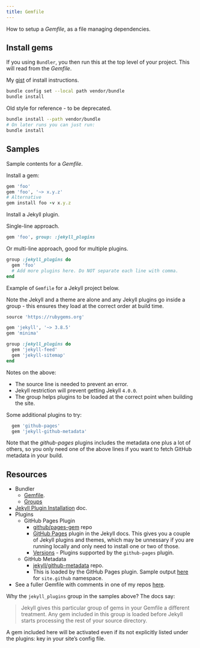 ```yaml
---
title: Gemfile
---
```


How to setup a _Gemfile_, as a file managing dependencies.

## Install gems

If you using `Bundler`, you then run this at the top level of your project. This will read from the _Gemfile_.

My [gist](https://gist.github.com/MichaelCurrin/5c8c45a86bcf53d7b49a7763c02943b1) of install instructions.

```sh
bundle config set --local path vendor/bundle
bundle install
```

Old style for reference - to be deprecated.

```sh
bundle install --path vendor/bundle
# On later runs you can just run:
bundle install
```


## Samples

Sample contents for a _Gemfile_.

Install a gem:

```ruby
gem 'foo'
gem 'foo', '~> x.y.z'
# Alternative
gem install foo -v x.y.z
```

Install a Jekyll plugin.

Single-line approach.

```ruby
gem 'foo', group: :jekyll_plugins
```

Or multi-line approach, good for multiple plugins.

```ruby
group :jekyll_plugins do
  gem 'foo'
  # Add more plugins here. Do NOT separate each line with comma.
end
```

Example of `Gemfile` for a Jekyll project below.

<!-- TODO add links to these plugins, using my other quick start repos -->

Note the Jekyll and a theme are alone and any Jekyll plugins go inside a group - this ensures they load at the correct order at build time.

```ruby
source 'https://rubygems.org'

gem 'jekyll', '~> 3.8.5'
gem 'minima'

group :jekyll_plugins do
  gem 'jekyll-feed'
  gem 'jekyll-sitemap'
end
```

Notes on the above:

- The source line is needed to prevent an error.
- Jekyll restriction will prevent getting Jekyll `4.0.0`.
- The group helps plugins to be loaded at the correct point when building the site.


Some additional plugins to try:

```ruby
  gem 'github-pages'
  gem 'jekyll-github-metadata'
```

Note that the _github-pages_ plugins includes the metadata one plus a lot of others, so you only need one of the above lines if you want to fetch GitHub metadata in your build.

## Resources

- Bundler
    - [Gemfile](https://bundler.io/v1.5/gemfile.html).
    - [Groups](https://bundler.io/v1.12/groups.html)
- [Jekyll Plugin Installation](https://jekyllrb.com/docs/plugins/installation/) doc.
- Plugins
    - GitHub Pages Plugin
        - [github/pages-gem](https://github.com/github/pages-gem) repo
        - [GitHub Pages](https://jekyllrb.com/docs/github-pages/) plugin in the Jekyll docs. This gives you a couple of Jekyll plugins and themes, which may be unnessary if you are running locally and only need to install one or two of those.
        - [Versions](https://pages.github.com/versions/) - Plugins supported by the `github-pages` plugin.
    - GitHub Metadata
        - [jekyll/github-metadata](https://github.com/jekyll/github-metadata) repo.
        - This is loaded by the GitHub Pages plugin. Sample output [here](https://github.com/jekyll/github-metadata/blob/master/docs/site.github.md) for `site.github` namespace.
- See a fuller Gemfile with comments in one of my repos [here](https://github.com/MichaelCurrin/jekyll-blog-demo/blob/master/Gemfile).

Why the `jekyll_plugins` group in the samples above? The docs say:

> Jekyll gives this particular group of gems in your Gemfile a different treatment. Any gem included in this group is loaded before Jekyll starts processing the rest of your source directory.

A gem included here will be activated even if its not explicitly listed under the plugins: key in your site’s config file.
